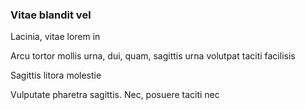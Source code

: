 ### Vitae blandit vel

Lacinia, vitae lorem in

Arcu tortor mollis urna, dui, quam, sagittis urna volutpat taciti facilisis

Sagittis litora molestie

Vulputate pharetra sagittis. Nec, posuere taciti nec


